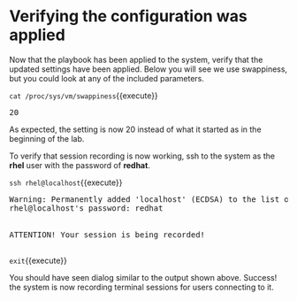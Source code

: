 # Verifying the configuration was applied

Now that the playbook has been applied to the system, verify that the updated
settings have been applied.  Below you will see we use swappiness, but you could
look at any of the included parameters.

`cat /proc/sys/vm/swappiness`{{execute}}

<pre class="file">
20
</pre>

As expected, the setting is now 20 instead of what it started as in the
beginning of the lab.

To verify that session recording is now working, ssh to the system as the
__rhel__ user with the password of __redhat__.

`ssh rhel@localhost`{{execute}}

<pre class="file">
Warning: Permanently added 'localhost' (ECDSA) to the list of known hosts.
rhel@localhost's password: redhat


ATTENTION! Your session is being recorded!

</pre>

`exit`{{execute}}

You should have seen dialog similar to the output shown above.  Success! the
system is now recording terminal sessions for users connecting to it.
